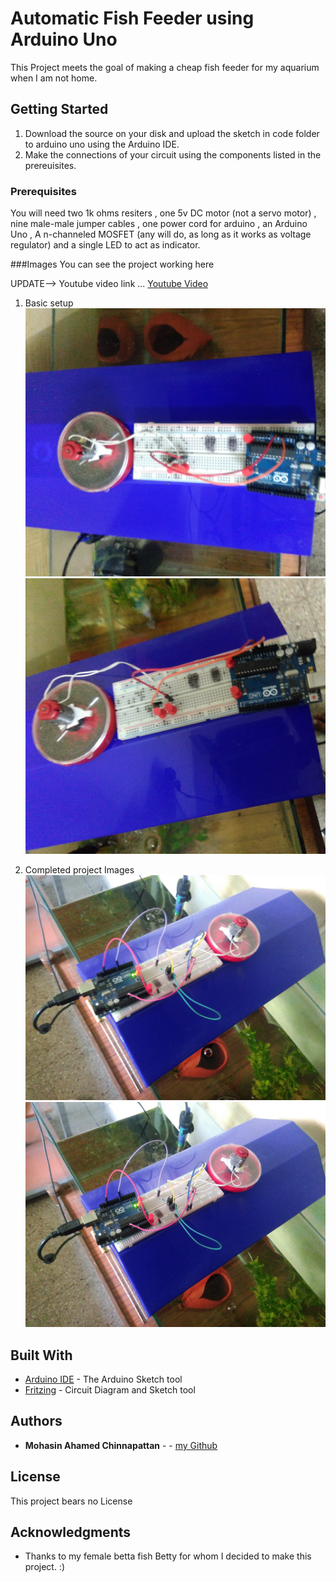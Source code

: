# Automatic Fish Feeder using Arduino Uno

This Project meets the goal of making a cheap fish feeder for my aquarium when I am not home.

## Getting Started

1. Download the source on your disk and upload the sketch in code folder to arduino uno using the Arduino IDE.
2. Make the connections of your circuit using the components listed in the prereuisites.


### Prerequisites

You will need two 1k ohms resiters , one 5v DC motor (not a servo motor) , nine male-male jumper cables , one power cord for arduino , an Arduino Uno , A n-channeled MOSFET (any will do, as long as it works as voltage regulator) and a single LED to act as indicator.


###Images
You can see the project working here 

UPDATE--> Youtube video link ... [Youtube Video](https://www.youtube.com/watch?v=a_CZp1LqsZs)

1. Basic setup
![Basic project Image](https://raw.githubusercontent.com/mohsin52/Automatic-Fish-Feeder-using-Arduino-Uno/master/Images/1.jpg)
![Basic project Image](https://raw.githubusercontent.com/mohsin52/Automatic-Fish-Feeder-using-Arduino-Uno/master/Images/2.jpg)

2. Completed project Images
![Completed project Image](https://raw.githubusercontent.com/mohsin52/Automatic-Fish-Feeder-using-Arduino-Uno/master/Images/3.jpg)
![Completed project Image](https://raw.githubusercontent.com/mohsin52/Automatic-Fish-Feeder-using-Arduino-Uno/master/Images/4.jpg)


## Built With

* [Arduino IDE](https://www.arduino.cc/en/Main/Software) - The Arduino Sketch tool
* [Fritzing](http://fritzing.org/home/) - Circuit Diagram and Sketch tool


## Authors

* **Mohasin Ahamed Chinnapattan** -  - [my Github](https://github.com/mohsin52)

## License
This project bears no License

## Acknowledgments

* Thanks to my female betta fish Betty for whom I decided to make this project. :)
